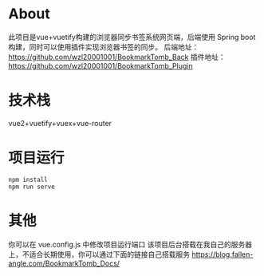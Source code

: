 # About
此项目是vue+vuetify构建的浏览器同步书签系统网页端，后端使用 Spring boot 构建，同时可以使用插件实现浏览器书签的同步。
后端地址：https://github.com/wzl20001001/BookmarkTomb_Back
插件地址：https://github.com/wzl20001001/BookmarkTomb_Plugin

#  技术栈
vue2+vuetify+vuex+vue-router

# 项目运行
```
npm install
npm run serve
```
# 其他
你可以在 vue.config.js 中修改项目运行端口
该项目后台搭载在我自己的服务器上，不适合长期使用，你可以通过下面的链接自己搭载服务
https://blog.fallen-angle.com/BookmarkTomb_Docs/
